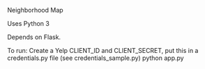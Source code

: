 Neighborhood Map

Uses Python 3

Depends on Flask.

To run:
Create a Yelp CLIENT_ID and CLIENT_SECRET, put this in a credentials.py file (see credentials_sample.py)
python app.py
